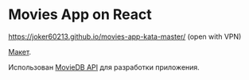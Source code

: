 # Movies App on React

https://joker60213.github.io/movies-app-kata-master/
(open with VPN)

[Макет](https://www.figma.com/file/67UGglxlKnOHG1zFy1gdMw/React%2C-Работа-с-API%2C-лекция-2.2.9?type=design&node-id=9582%3A0&mode=design&t=D2Pwf946WLV9mHOK-1).

Использован [MovieDB API](https://developer.themoviedb.org/docs/getting-started) для разработки приложения.


